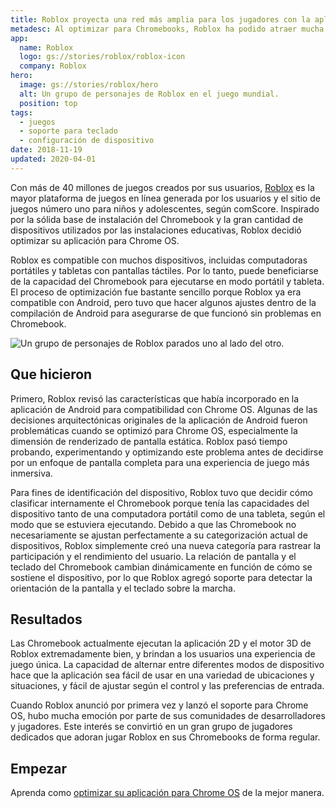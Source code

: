 ```yaml
---
title: Roblox proyecta una red más amplia para los jugadores con la aplicación Chromebook optimizada
metadesc: Al optimizar para Chromebooks, Roblox ha podido atraer mucha emoción de sus comunidades de jugadores, lo que resulta en un gran grupo de jugadores dedicados.
app:
  name: Roblox
  logo: gs://stories/roblox/roblox-icon
  company: Roblox
hero:
  image: gs://stories/roblox/hero
  alt: Un grupo de personajes de Roblox en el juego mundial.
  position: top
tags:
  - juegos
  - soporte para teclado
  - configuración de dispositivo
date: 2018-11-19
updated: 2020-04-01
---
```


Con más de 40 millones de juegos creados por sus usuarios, [Roblox](https://www.roblox.com/) es la mayor plataforma de juegos en línea generada por los usuarios y el sitio de juegos número uno para niños y adolescentes, según comScore. Inspirado por la sólida base de instalación del Chromebook y la gran cantidad de dispositivos utilizados por las instalaciones educativas, Roblox decidió optimizar su aplicación para Chrome OS.

Roblox es compatible con muchos dispositivos, incluidas computadoras portátiles y tabletas con pantallas táctiles. Por lo tanto, puede beneficiarse de la capacidad del Chromebook para ejecutarse en modo portátil y tableta. El proceso de optimización fue bastante sencillo porque Roblox ya era compatible con Android, pero tuvo que hacer algunos ajustes dentro de la compilación de Android para asegurarse de que funcionó sin problemas en Chromebook.

![Un grupo de personajes de Roblox parados uno al lado del otro.](gs://stories/roblox/roblox-feature)

## Que hicieron

Primero, Roblox revisó las características que había incorporado en la aplicación de Android para compatibilidad con Chrome OS. Algunas de las decisiones arquitectónicas originales de la aplicación de Android fueron problemáticas cuando se optimizó para Chrome OS, especialmente la dimensión de renderizado de pantalla estática. Roblox pasó tiempo probando, experimentando y optimizando este problema antes de decidirse por un enfoque de pantalla completa para una experiencia de juego más inmersiva.

Para fines de identificación del dispositivo, Roblox tuvo que decidir cómo clasificar internamente el Chromebook porque tenía las capacidades del dispositivo tanto de una computadora portátil como de una tableta, según el modo que se estuviera ejecutando. Debido a que las Chromebook no necesariamente se ajustan perfectamente a su categorización actual de dispositivos, Roblox simplemente creó una nueva categoría para rastrear la participación y el rendimiento del usuario. La relación de pantalla y el teclado del Chromebook cambian dinámicamente en función de cómo se sostiene el dispositivo, por lo que Roblox agregó soporte para detectar la orientación de la pantalla y el teclado sobre la marcha.

## Resultados

Las Chromebook actualmente ejecutan la aplicación 2D y el motor 3D de Roblox extremadamente bien, y brindan a los usuarios una experiencia de juego única. La capacidad de alternar entre diferentes modos de dispositivo hace que la aplicación sea fácil de usar en una variedad de ubicaciones y situaciones, y fácil de ajustar según el control y las preferencias de entrada.

Cuando Roblox anunció por primera vez y lanzó el soporte para Chrome OS, hubo mucha emoción por parte de sus comunidades de desarrolladores y jugadores. Este interés se convirtió en un gran grupo de jugadores dedicados que adoran jugar Roblox en sus Chromebooks de forma regular.

## Empezar

Aprenda como [optimizar su aplicación para Chrome OS](/%7B%7Blocale.code%7D%7D/android/optimizing) de la mejor manera.

